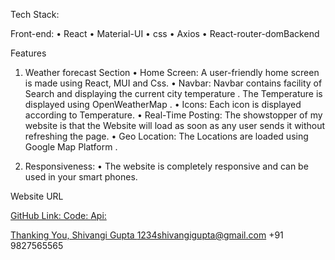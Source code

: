 Tech Stack:

Front-end:
•	React
•	Material-UI
•	css
•	Axios
•	React-router-domBackend


 Features

1. Weather forecast Section
•	Home Screen: A user-friendly home screen is made using React, MUI and Css. 
•	Navbar: Navbar contains facility of Search and displaying the current city temperature . The Temperature is displayed using OpenWeatherMap .
•	Icons: Each icon is displayed according to Temperature. 
•	Real-Time Posting: The showstopper of my website is that the Website will load as soon as any user sends it without refreshing the page.
•	Geo Location: The Locations are loaded using Google Map Platform .

2. Responsiveness:
•	The website is completely responsive and can be used in your smart phones.

Website URL
<a href="https://weather-app-tau-ochre.vercel.app/"/>

GitHub Link:
Code: <a href="https://github.com/shivangi-gupta-01/weather-app-live"/>
Api: <a href="https://openweathermap.org/"/>

Thanking You,
Shivangi Gupta
1234shivangigupta@gmail.com
+91 9827565565
<a href="https://github.com/shivangi-gupta-01"/>
<a href="https://www.linkedin.com/in/shivangi-gupta-46a974250/"/>



